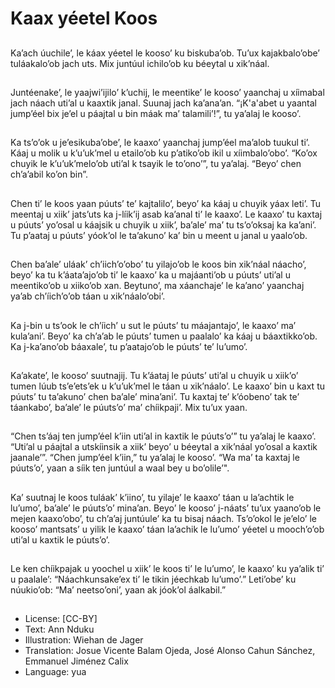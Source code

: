 # Kaax yéetel Koos

##
Ka’ach úuchile’, le káax yéetel le kooso’ ku biskuba’ob. Tu’ux kajakbalo’obe’ tuláakalo’ob jach uts. Mix juntúul ichilo’ob ku béeytal u xik’náal.

##
Juntéenake’, le yaajwi’ijilo’ k’uchij, le meentike’ le kooso’ yaanchaj u xíimabal jach náach uti’al u kaaxtik janal. Suunaj jach ka’ana’an. “¡K'a'abet u yaantal jump’éel bix je’el u páajtal u bin máak ma’ talamili’!”, tu ya’alaj le kooso’.

##
Ka ts’o’ok u je’esikuba’obe’, le kaaxo’ yaanchaj jump’éel ma’alob tuukul ti’. Káaj u molik u k’u’uk’mel u etailo’ob ku p’atiko’ob ikil u xíimbalo’obo’. “Ko’ox chuyik le k’u’uk’melo’ob uti’al k tsayik le to’ono’”, tu ya’alaj. “Beyo’ chen ch’a’abil ko’on bin”.

##
Chen ti’ le koos yaan púuts’ te’ kajtalilo’, beyo’ ka káaj u chuyik yáax leti’. Tu meentaj u xiik’ jats’uts ka j-líik’ij asab ka’anal ti’ le kaaxo’. Le kaaxo’ tu kaxtaj u púuts’ yo’osal u káajsik u chuyik u xiik’, ba’ale’ ma’ tu ts’o’oksaj ka ka’ani’. Tu p’aataj u púuts’ yóok’ol le ta’akuno’ ka’ bin u meent u janal u yaalo’ob.

##
Chen ba’ale’ uláak’ ch’iich’o’obo’ tu yilajo’ob le koos bin xik’náal náacho’, beyo’ ka tu k’áata’ajo’ob ti’ le kaaxo’ ka u majáanti’ob u púuts’ uti’al u meentiko’ob u xiiko’ob xan. Beytuno’, ma xáanchaje’ le ka’ano’ yaanchaj ya’ab ch’íich’o’ob táan u xik’náalo’obi’.

##
Ka j-bin u ts’ook le ch’íich’ u sut le púuts’ tu máajantajo’, le kaaxo’ ma’ kula’ani’. Beyo’ ka ch’a’ab le púuts’ tumen u paalalo’ ka káaj u báaxtikko’ob. Ka j-ka’ano’ob báaxale’, tu p’aatajo’ob le púuts’ te’ lu’umo’.

##
Ka’akate’, le kooso’ suutnajij. Tu k’áataj le púuts’ uti’al u chuyik u xiik’o’ tumen lúub ts’e’ets’ek u k’u’uk’mel le táan u xik’náalo’. Le kaaxo’ bin u kaxt tu púuts’ tu ta’akuno’ chen ba’ale’ mina’ani’. Tu kaxtaj te’ k’óobeno’ tak te’ táankabo’, ba’ale’ le púuts’o’ ma’ chíikpaji’. Mix tu’ux yaan.

##
“Chen ts’áaj ten jump’éel k’iin uti’al in kaxtik le púuts’o’” tu ya’alaj le kaaxo’. “Uti’al u páajtal a utskíinsik a xiik’ beyo’ u béeytal a xik’náal yo’osal a kaxtik jaanale’”. “Chen jump’éel k’iin,” tu ya’alaj le kooso’. “Wa ma’ ta kaxtaj le púuts’o’, yaan a síik ten juntúul a waal bey u bo’olile’".

##
Ka’ suutnaj le koos tuláak’ k’iino’, tu yilaje’ le kaaxo’ táan u la’achtik le lu’umo’, ba’ale’ le púuts’o’ mina’an. Beyo’ le kooso’ j-náats’ tu’ux yaano’ob le mejen kaaxo’obo’, tu ch’a’aj juntúule’ ka tu bisaj náach. Ts’o’okol le je’elo’ le kooso’ mantsats’ u yilik le kaaxo’ táan la’achik le lu’umo’ yéetel u mooch’o’ob uti’al u kaxtik le púuts’o’.

##
Le ken chíikpajak u yoochel u xiik’ le koos ti’ le lu’umo’, le kaaxo’ ku ya’alik ti’ u paalale’: “Náachkunsake’ex ti’ le tikin jéechkab lu’umo’.” Leti’obe’ ku núukio’ob: “Ma’ neetso’oni’, yaan ak jóok’ol áalkabil.”

##
* License: [CC-BY]
* Text: Ann Nduku
* Illustration: Wiehan de Jager
* Translation: Josue Vicente Balam Ojeda, José Alonso Cahun Sánchez, Emmanuel Jiménez Calix
* Language: yua

